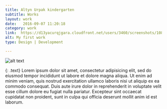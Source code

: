 ```yaml
---
title: Altyn Urpak kindergarten
subtitle: Works
layout: work
date:   2016-09-07 11:20:18
category: work
link:  https://d13yacurqjgara.cloudfront.net/users/3460/screenshots/1089675/mcfly_gear_2013.png
alt: My first work
type: Design | Development

---
```


![alt text](http://www.w3schools.com/css/img_forest.jpg "Logo Title Text 1")

{: .text}
Lorem ipsum dolor sit amet, consectetur adipisicing elit, sed do eiusmod tempor incididunt ut labore et dolore magna aliqua. Ut enim ad minim veniam, quis nostrud exercitation ullamco laboris nisi ut aliquip ex ea commodo consequat. Duis aute irure dolor in reprehenderit in voluptate velit esse cillum dolore eu fugiat nulla pariatur. Excepteur sint occaecat cupidatat non proident, sunt in culpa qui officia deserunt mollit anim id est laborum.
